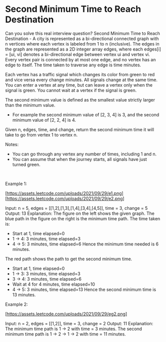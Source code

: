# Second Minimum Time to Reach Destination

Can you solve this real interview question? Second Minimum Time to Reach Destination - A city is represented as a bi-directional connected graph with n vertices where each vertex is labeled from 1 to n (inclusive). The edges in the graph are represented as a 2D integer array edges, where each edges[i] = [ui, vi] denotes a bi-directional edge between vertex ui and vertex vi. Every vertex pair is connected by at most one edge, and no vertex has an edge to itself. The time taken to traverse any edge is time minutes.

Each vertex has a traffic signal which changes its color from green to red and vice versa every change minutes. All signals change at the same time. You can enter a vertex at any time, but can leave a vertex only when the signal is green. You cannot wait at a vertex if the signal is green.

The second minimum value is defined as the smallest value strictly larger than the minimum value.

 * For example the second minimum value of [2, 3, 4] is 3, and the second minimum value of [2, 2, 4] is 4.

Given n, edges, time, and change, return the second minimum time it will take to go from vertex 1 to vertex n.

Notes:

 * You can go through any vertex any number of times, including 1 and n.
 * You can assume that when the journey starts, all signals have just turned green.

 

Example 1:

[https://assets.leetcode.com/uploads/2021/09/29/e1.png]        [https://assets.leetcode.com/uploads/2021/09/29/e2.png]


Input: n = 5, edges = [[1,2],[1,3],[1,4],[3,4],[4,5]], time = 3, change = 5
Output: 13
Explanation:
The figure on the left shows the given graph.
The blue path in the figure on the right is the minimum time path.
The time taken is:
- Start at 1, time elapsed=0
- 1 -> 4: 3 minutes, time elapsed=3
- 4 -> 5: 3 minutes, time elapsed=6
Hence the minimum time needed is 6 minutes.

The red path shows the path to get the second minimum time.
- Start at 1, time elapsed=0
- 1 -> 3: 3 minutes, time elapsed=3
- 3 -> 4: 3 minutes, time elapsed=6
- Wait at 4 for 4 minutes, time elapsed=10
- 4 -> 5: 3 minutes, time elapsed=13
Hence the second minimum time is 13 minutes.      


Example 2:

[https://assets.leetcode.com/uploads/2021/09/29/eg2.png]


Input: n = 2, edges = [[1,2]], time = 3, change = 2
Output: 11
Explanation:
The minimum time path is 1 -> 2 with time = 3 minutes.
The second minimum time path is 1 -> 2 -> 1 -> 2 with time = 11 minutes.